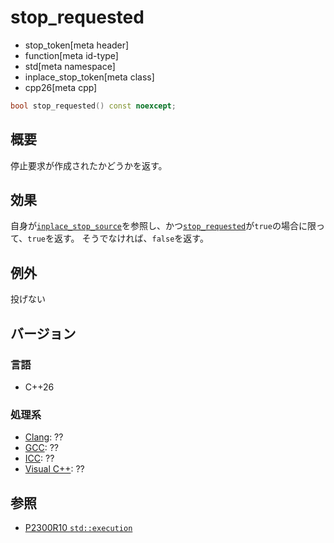 # stop_requested
* stop_token[meta header]
* function[meta id-type]
* std[meta namespace]
* inplace_stop_token[meta class]
* cpp26[meta cpp]

```cpp
bool stop_requested() const noexcept;
```

## 概要
停止要求が作成されたかどうかを返す。


## 効果
自身が[`inplace_stop_source`](../inplace_stop_source.md)を参照し、かつ[`stop_requested`](../inplace_stop_source/stop_requested.md)が`true`の場合に限って、`true`を返す。
そうでなければ、`false`を返す。


## 例外
投げない


## バージョン
### 言語
- C++26

### 処理系
- [Clang](/implementation.md#clang): ??
- [GCC](/implementation.md#gcc): ??
- [ICC](/implementation.md#icc): ??
- [Visual C++](/implementation.md#visual_cpp): ??


## 参照
- [P2300R10 `std::execution`](https://www.open-std.org/jtc1/sc22/wg21/docs/papers/2024/p2300r10.html)
